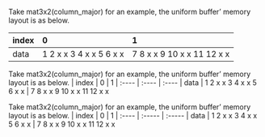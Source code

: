 Take mat3x2(column_major) for an example, the uniform buffer’ memory layout is as below.

| index | 0                       | 1
| :----  | :-----                   | :-----
| data | 1 2 x x 3 4 x x 5 6 x x | 7 8 x x 9 10 x x 11 12 x x

Take mat3x2(column_major) for an example, the uniform buffer’ memory layout is as below.
| index | 0 | 1
| :---- | :---- | :----
| data | 1 2 x x 3 4 x x 5 6 x x | 7 8 x x 9 10 x x 11 12 x x

Take mat3x2(column_major) for an example, the uniform buffer’ memory layout is as below.
| index | 0                       | 1
| :----  | :-----                   | :-----
| data | 1 2 x x 3 4 x x 5 6 x x | 7 8 x x 9 10 x x 11 12 x x